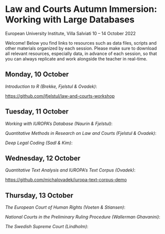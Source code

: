 # Law and Courts Autumn Immersion: Working with Large Databases

European University Institute, Villa Salviati
10 – 14 October 2022

Welcome! Below you find links to resources such as data files, scripts and other materials organized by each session. Please make sure to download all relevant resources, especially data, in advance of each session, so that you can always replicate and work alongside the teacher in real-time.

## Monday, 10 October

_Introduction to R (Brekke, Fjelstul & Ovadek)_:

https://github.com/jfjelstul/law-and-courts-workshop

## Tuesday, 11 October

_Working with IUROPA’s Database (Naurin & Fjelstul)_:

_Quantitative Methods in Research on Law and Courts (Fjelstul & Ovadek)_:

_Deep Legal Coding (Sadl & Kim)_:

## Wednesday, 12 October

_Quantitative Text Analysis and IUROPA’s Text Corpus (Ovadek)_: 

https://github.com/michalovadek/iuropa-text-corpus-demo

## Thursday, 13 October

_The European Court of Human Rights (Voeten & Stiansen)_:

_National Courts in the Preliminary Ruling Procedure (Wallerman Ghavanini)_:

_The Swedish Supreme Court (Lindholm)_:
